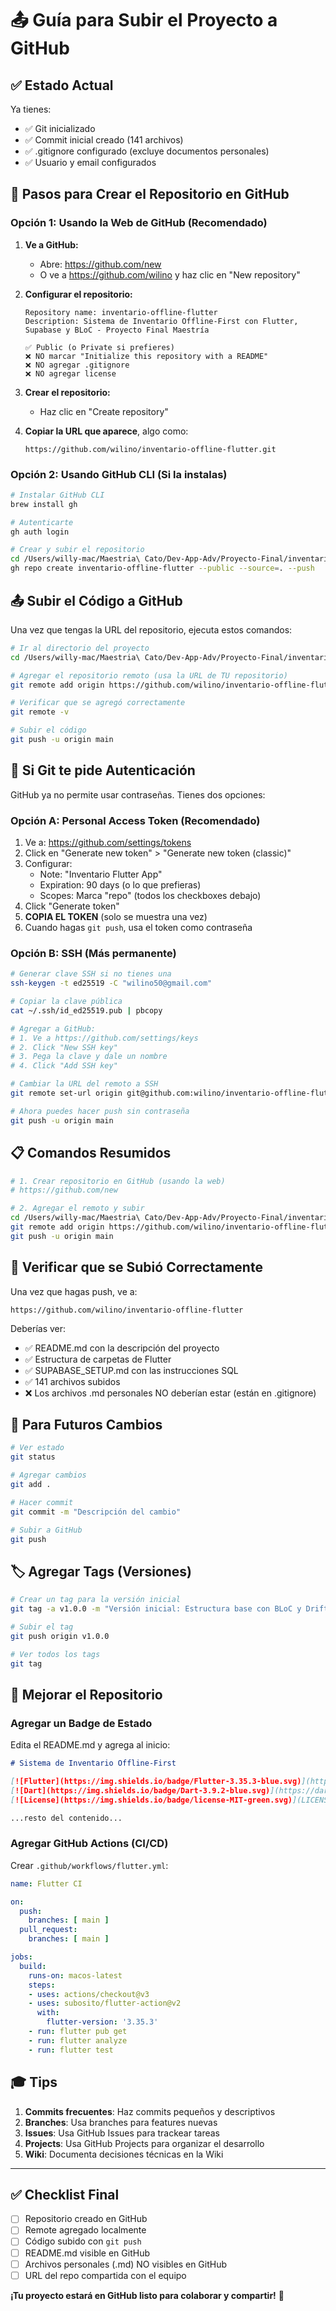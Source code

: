 # 📤 Guía para Subir el Proyecto a GitHub

## ✅ Estado Actual

Ya tienes:
- ✅ Git inicializado
- ✅ Commit inicial creado (141 archivos)
- ✅ .gitignore configurado (excluye documentos personales)
- ✅ Usuario y email configurados

## 🚀 Pasos para Crear el Repositorio en GitHub

### Opción 1: Usando la Web de GitHub (Recomendado)

1. **Ve a GitHub:**
   - Abre: https://github.com/new
   - O ve a https://github.com/wilino y haz clic en "New repository"

2. **Configurar el repositorio:**
   ```
   Repository name: inventario-offline-flutter
   Description: Sistema de Inventario Offline-First con Flutter, Supabase y BLoC - Proyecto Final Maestría
   
   ✅ Public (o Private si prefieres)
   ❌ NO marcar "Initialize this repository with a README"
   ❌ NO agregar .gitignore
   ❌ NO agregar license
   ```

3. **Crear el repositorio:**
   - Haz clic en "Create repository"

4. **Copiar la URL que aparece**, algo como:
   ```
   https://github.com/wilino/inventario-offline-flutter.git
   ```

### Opción 2: Usando GitHub CLI (Si la instalas)

```bash
# Instalar GitHub CLI
brew install gh

# Autenticarte
gh auth login

# Crear y subir el repositorio
cd /Users/willy-mac/Maestria\ Cato/Dev-App-Adv/Proyecto-Final/inventario_app
gh repo create inventario-offline-flutter --public --source=. --push
```

## 📤 Subir el Código a GitHub

Una vez que tengas la URL del repositorio, ejecuta estos comandos:

```bash
# Ir al directorio del proyecto
cd /Users/willy-mac/Maestria\ Cato/Dev-App-Adv/Proyecto-Final/inventario_app

# Agregar el repositorio remoto (usa la URL de TU repositorio)
git remote add origin https://github.com/wilino/inventario-offline-flutter.git

# Verificar que se agregó correctamente
git remote -v

# Subir el código
git push -u origin main
```

## 🔐 Si Git te pide Autenticación

GitHub ya no permite usar contraseñas. Tienes dos opciones:

### Opción A: Personal Access Token (Recomendado)

1. Ve a: https://github.com/settings/tokens
2. Click en "Generate new token" > "Generate new token (classic)"
3. Configurar:
   - Note: "Inventario Flutter App"
   - Expiration: 90 days (o lo que prefieras)
   - Scopes: Marca "repo" (todos los checkboxes debajo)
4. Click "Generate token"
5. **COPIA EL TOKEN** (solo se muestra una vez)
6. Cuando hagas `git push`, usa el token como contraseña

### Opción B: SSH (Más permanente)

```bash
# Generar clave SSH si no tienes una
ssh-keygen -t ed25519 -C "wilino50@gmail.com"

# Copiar la clave pública
cat ~/.ssh/id_ed25519.pub | pbcopy

# Agregar a GitHub:
# 1. Ve a https://github.com/settings/keys
# 2. Click "New SSH key"
# 3. Pega la clave y dale un nombre
# 4. Click "Add SSH key"

# Cambiar la URL del remoto a SSH
git remote set-url origin git@github.com:wilino/inventario-offline-flutter.git

# Ahora puedes hacer push sin contraseña
git push -u origin main
```

## 📋 Comandos Resumidos

```bash
# 1. Crear repositorio en GitHub (usando la web)
# https://github.com/new

# 2. Agregar el remoto y subir
cd /Users/willy-mac/Maestria\ Cato/Dev-App-Adv/Proyecto-Final/inventario_app
git remote add origin https://github.com/wilino/inventario-offline-flutter.git
git push -u origin main
```

## 🎯 Verificar que se Subió Correctamente

Una vez que hagas push, ve a:
```
https://github.com/wilino/inventario-offline-flutter
```

Deberías ver:
- ✅ README.md con la descripción del proyecto
- ✅ Estructura de carpetas de Flutter
- ✅ SUPABASE_SETUP.md con las instrucciones SQL
- ✅ 141 archivos subidos
- ❌ Los archivos .md personales NO deberían estar (están en .gitignore)

## 📝 Para Futuros Cambios

```bash
# Ver estado
git status

# Agregar cambios
git add .

# Hacer commit
git commit -m "Descripción del cambio"

# Subir a GitHub
git push
```

## 🏷️ Agregar Tags (Versiones)

```bash
# Crear un tag para la versión inicial
git tag -a v1.0.0 -m "Versión inicial: Estructura base con BLoC y Drift"

# Subir el tag
git push origin v1.0.0

# Ver todos los tags
git tag
```

## 🌟 Mejorar el Repositorio

### Agregar un Badge de Estado

Edita el README.md y agrega al inicio:

```markdown
# Sistema de Inventario Offline-First

[![Flutter](https://img.shields.io/badge/Flutter-3.35.3-blue.svg)](https://flutter.dev/)
[![Dart](https://img.shields.io/badge/Dart-3.9.2-blue.svg)](https://dart.dev/)
[![License](https://img.shields.io/badge/license-MIT-green.svg)](LICENSE)

...resto del contenido...
```

### Agregar GitHub Actions (CI/CD)

Crear `.github/workflows/flutter.yml`:

```yaml
name: Flutter CI

on:
  push:
    branches: [ main ]
  pull_request:
    branches: [ main ]

jobs:
  build:
    runs-on: macos-latest
    steps:
    - uses: actions/checkout@v3
    - uses: subosito/flutter-action@v2
      with:
        flutter-version: '3.35.3'
    - run: flutter pub get
    - run: flutter analyze
    - run: flutter test
```

## 🎓 Tips

1. **Commits frecuentes**: Haz commits pequeños y descriptivos
2. **Branches**: Usa branches para features nuevas
3. **Issues**: Usa GitHub Issues para trackear tareas
4. **Projects**: Usa GitHub Projects para organizar el desarrollo
5. **Wiki**: Documenta decisiones técnicas en la Wiki

---

## ✅ Checklist Final

- [ ] Repositorio creado en GitHub
- [ ] Remote agregado localmente
- [ ] Código subido con `git push`
- [ ] README.md visible en GitHub
- [ ] Archivos personales (.md) NO visibles en GitHub
- [ ] URL del repo compartida con el equipo

**¡Tu proyecto estará en GitHub listo para colaborar y compartir!** 🚀
